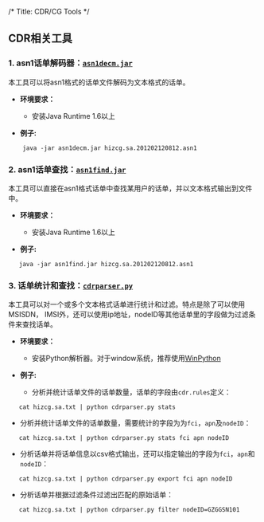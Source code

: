 /*
Title: CDR/CG Tools
*/

## CDR相关工具

### 1. asn1话单解码器：[`asn1decm.jar`](/downloads/asn1decm.jar)

本工具可以将asn1格式的话单文件解码为文本格式的话单。

* __环境要求：__

   * 安装Java Runtime 1.6以上

+ __例子:__

~~~~  {#code_quota}
    java -jar asn1decm.jar hizcg.sa.201202120812.asn1 
~~~~     
    

### 2. asn1话单查找：[`asn1find.jar`](/downloads/asn1find.jar)

本工具可以直接在asn1格式话单中查找某用户的话单，并以文本格式输出到文件中。

 + __环境要求：__

    * 安装Java Runtime 1.6以上

 + __例子:__

~~~~~
   java -jar asn1find.jar hizcg.sa.201202120812.asn1

~~~~~

### 3. 话单统计和查找：[`cdrparser.py`](/downloads/cdrparser.jar)

本工具可以对一个或多个文本格式话单进行统计和过滤。特点是除了可以使用MSISDN，
IMSI外，还可以使用ip地址，nodeID等其他话单里的字段做为过滤条件来查找话单。

+ __环境要求：__

    * 安装Python解析器。对于window系统，推荐使用[WinPython](http://winpython.sourceforge.net)

+ __例子:__


    * 分析并统计话单文件的话单数量，话单的字段由`cdr.rules`定义：
~~~~~
   cat hizcg.sa.txt | python cdrparser.py stats
~~~~~

   * 分析并统计话单文件的话单数量，需要统计的字段为为`fci`，`apn`及`nodeID`：
~~~~~
   cat hizcg.sa.txt | python cdrparser.py stats fci apn nodeID
~~~~~  
  
   * 分析话单并将话单信息以csv格式输出，还可以指定输出的字段为`fci`，`apn`和`nodeID`：
~~~~~
   cat hizcg.sa.txt | python cdrparser.py export fci apn nodeID
~~~~~  

   * 分析话单并根据过滤条件过滤出匹配的原始话单：
~~~~~
   cat hizcg.sa.txt | python cdrparser.py filter nodeID=GZGGSN101
~~~~~ 
